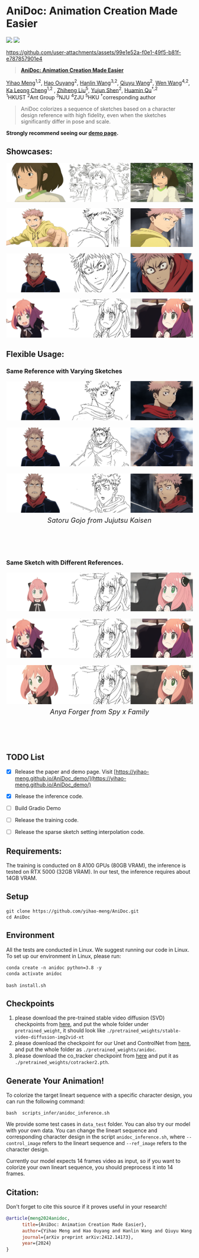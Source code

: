 # AniDoc: Animation Creation Made Easier
<a href="https://yihao-meng.github.io/AniDoc_demo/"><img src="https://img.shields.io/static/v1?label=Project&message=Website&color=blue"></a>
<a href="https://arxiv.org/pdf/2412.14173"><img src="https://img.shields.io/badge/arXiv-2404.12.14173-b31b1b.svg"></a>



https://github.com/user-attachments/assets/99e1e52a-f0e1-49f5-b81f-e787857901e4




> <a href="https://yihao-meng.github.io/AniDoc_demo">**AniDoc: Animation Creation Made Easier**</a>
>

[Yihao Meng](https://yihao-meng.github.io/)<sup>1,2</sup>, [Hao Ouyang](https://ken-ouyang.github.io/)<sup>2</sup>, [Hanlin Wang](https://openreview.net/profile?id=~Hanlin_Wang2)<sup>3,2</sup>, [Qiuyu Wang](https://github.com/qiuyu96)<sup>2</sup>, [Wen Wang](https://github.com/encounter1997)<sup>4,2</sup>, [Ka Leong Cheng](https://felixcheng97.github.io/)<sup>1,2</sup> , [Zhiheng Liu](https://johanan528.github.io/)<sup>5</sup>, [Yujun Shen](https://shenyujun.github.io/)<sup>2</sup>, [Huamin Qu](http://www.huamin.org/index.htm/)<sup>†,2</sup><br>
<sup>1</sup>HKUST <sup>2</sup>Ant Group <sup>3</sup>NJU <sup>4</sup>ZJU <sup>5</sup>HKU <sup>†</sup>corresponding author

> AniDoc colorizes a sequence of sketches based on a character design reference with high fidelity, even when the sketches significantly differ in pose and scale.  
</p>

**Strongly recommend seeing our [demo page](https://yihao-meng.github.io/AniDoc_demo).**


## Showcases:
<p style="text-align: center;">
  <img src="figure/showcases/image1.gif" alt="GIF" />
</p>
<p style="text-align: center;">
  <img src="figure/showcases/image2.gif" alt="GIF" />
</p>
<p style="text-align: center;">
  <img src="figure/showcases/image3.gif" alt="GIF" />
</p>
<p style="text-align: center;">
  <img src="figure/showcases/image4.gif" alt="GIF" />
</p>

## Flexible Usage:
### Same Reference with Varying Sketches
<div style="display: flex; flex-direction: column; align-items: center; gap: 20px;">
<img src="figure/showcases/image29.gif" alt="GIF Animation">
<img src="figure/showcases/image30.gif" alt="GIF Animation">
<img src="figure/showcases/image31.gif" alt="GIF Animation"  style="margin-bottom: 40px;"> 
<div style="text-align:center; margin-top: -50px; margin-bottom: 70px;font-size: 18px; letter-spacing: 0.2px;">
        <em>Satoru Gojo from Jujutsu Kaisen</em>
</div>
</div>

### Same Sketch with Different References.

<div style="display: flex; flex-direction: column; align-items: center; gap: 20px;">
<img src="figure/showcases/image33.gif" alt="GIF Animation" >

<img src="figure/showcases/image34.gif" alt="GIF Animation" >
<img src="figure/showcases/image35.gif" alt="GIF Animation" style="margin-bottom: 40px;"> 
<div style="text-align:center; margin-top: -50px; margin-bottom: 70px;font-size: 18px; letter-spacing: 0.2px;">
        <em>Anya Forger from Spy x Family</em>
</div>
</div>

## TODO List

- [x] Release the paper and demo page. Visit [https://yihao-meng.github.io/AniDoc_demo/](https://yihao-meng.github.io/AniDoc_demo/) 
- [x] Release the inference code.
- [ ] Build Gradio Demo
- [ ] Release the training code.
- [ ] Release the sparse sketch setting interpolation code.


## Requirements:
The training is conducted on 8 A100 GPUs (80GB VRAM), the inference is tested on RTX 5000 (32GB VRAM). In our test, the inference requires about 14GB VRAM.
## Setup
```
git clone https://github.com/yihao-meng/AniDoc.git
cd AniDoc
```

## Environment
All the tests are conducted in Linux. We suggest running our code in Linux. To set up our environment in Linux, please run:
```
conda create -n anidoc python=3.8 -y
conda activate anidoc

bash install.sh
```
## Checkpoints
1. please download the pre-trained stable video diffusion (SVD) checkpoints from [here](https://huggingface.co/stabilityai/stable-video-diffusion-img2vid/tree/main), and put the whole folder under `pretrained_weight`, it should look like `./pretrained_weights/stable-video-diffusion-img2vid-xt`
2. please download the checkpoint for our Unet and ControlNet from [here](https://huggingface.co/Yhmeng1106/anidoc/tree/main), and put the whole folder as `./pretrained_weights/anidoc`.
3. please download the co_tracker checkpoint from [here](https://huggingface.co/facebook/cotracker/blob/main/cotracker2.pth) and put it as  `./pretrained_weights/cotracker2.pth`.
   



## Generate Your Animation!
To colorize the target lineart sequence with a specific character design, you can run the following command:
```
bash  scripts_infer/anidoc_inference.sh
```


We provide some test cases in  `data_test` folder. You can also try our model with your own data. You can change the lineart sequence and corresponding character design in the script `anidoc_inference.sh`, where `--control_image` refers to the lineart sequence and `--ref_image` refers to the character design. 

Currently our model expects 14 frames video as input, so if you want to colorize your own lineart sequence, you should preprocess it into 14 frames.



## Citation:
Don't forget to cite this source if it proves useful in your research!
```bibtex
@article{meng2024anidoc,
      title={AniDoc: Animation Creation Made Easier},
      author={Yihao Meng and Hao Ouyang and Hanlin Wang and Qiuyu Wang and Wen Wang and Ka Leong Cheng and Zhiheng Liu and Yujun Shen and Huamin Qu},
      journal={arXiv preprint arXiv:2412.14173},
      year={2024}
}

```
